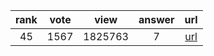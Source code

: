 
| rank | vote | view | answer | url |
|:-:|:-:|:-:|:-:|:-:|
|45|1567|1825763|7| [url](http://stackoverflow.com/questions/6797984/how-to-convert-string-to-lowercase-in-python) |
